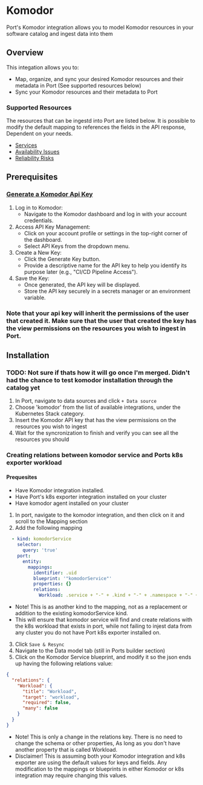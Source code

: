 # Komodor

Port's Komodor integration allows you to model Komodor resources in your software catalog and ingest data into them

## Overview

This integation allows you to:

- Map, organize, and sync your desired Komodor resources and their metadata in Port (See supported resources below)
- Sync your Komodor resources and their metadata to Port

### Supported Resources

The resources that can be ingestd into Port are listed below.
It is possible to modify the default mapping to references the fields in the API response, Dependent on your needs.

- [Services](https://api.komodor.com/api/docs/index.html#/Services/post_api_v2_services_search)
- [Availability Issues](https://api.komodor.com/api/docs/index.html#/Issues/post_api_v2_clusters_issues_search)
- [Reliability Risks](https://api.komodor.com/api/docs/index.html#/Health%20risks/getHealthRisks)

## Prerequisites

### [Generate a Komodor Api Key](https://help.komodor.com/hc/en-us/articles/22434108566674-Using-the-Komodor-API)

1. Log in to Komodor:
   - Navigate to the Komodor dashboard and log in with your account credentials.
2. Access API Key Management:
   - Click on your account profile or settings in the top-right corner of the dashboard.
   - Select API Keys from the dropdown menu.
3. Create a New Key:
   - Click the Generate Key button.
   - Provide a descriptive name for the API key to help you identify its purpose later (e.g., "CI/CD Pipeline Access").
4. Save the Key:
   - Once generated, the API key will be displayed.
   - Store the API key securely in a secrets manager or an environment variable.

### Note that your api key will inherit the permissions of the user that created it. Make sure that the user that created the key has the view permissions on the resources you wish to ingest in Port.

## Installation
### TODO: Not sure if thats how it will go once I'm merged. Didn't had the chance to test komodor installation through the catalog yet

1. In Port, navigate to data sources and click `+ Data source`
2. Choose 'komodor' from the list of available integrations, under the Kubernetes Stack category.
3. Insert the Komodor API key that has the view permissions on the resources you wish to ingest
4. Wait for the syncronization to finish and verify you can see all the resources you should

### Creating relations between komodor service and Ports k8s exporter workload

#### Prequesites 

- Have Komodor integration installed.
- Have Port's k8s exporter integration installed on your cluster
- Have komodor agent installed on your cluster

1. In port, navigate to the komodor integration, and then click on it and scroll to the Mapping section
2. Add the following mapping
```yaml title="mapping"
  - kind: komodorService
    selector:
      query: 'true'
    port:
      entity:
        mappings:
          identifier: .uid
          blueprint: '"komodorService"'
          properties: {}
          relations:
            Workload: .service + "-" + .kind + "-" + .namespace + "-" + .cluster
```
- Note! This is as another kind to the mapping, not as a replacement or addition to the existing komodorService kind.
- This will ensure that komodor service will find and create relations with the k8s workload that exists in port, while not failing to injest data from any cluster you do not have Port k8s exporter installed on.
3. Click `Save & Resync`
4. Navigate to the Data model tab (still in Ports builder section)
5. Click on the Komodor Service blueprint, and modify it so the json ends up having the following relations value: 
```json title="blueprint"
{
  "relations": {
    "Workload": {
      "title": "Workload",
      "target": "workload",
      "required": false,
      "many": false
    }
  }
}
```
- Note! This is only a change in the relations key. There is no need to change the schema or other properties, As long as you don't have another property that is called Workload.
- Disclaimer! This is assuming both your Komodor integration and k8s exporter are using the default values for keys and fields. Any modification to the mappings or blueprints in either Komodor or k8s integration may require changing this values.
